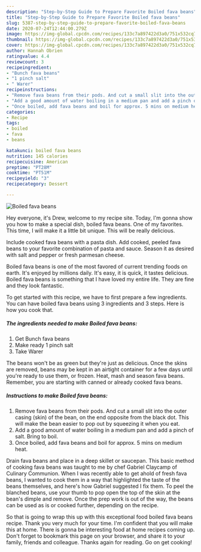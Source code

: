 ```yaml
---
description: "Step-by-Step Guide to Prepare Favorite Boiled fava beans"
title: "Step-by-Step Guide to Prepare Favorite Boiled fava beans"
slug: 5387-step-by-step-guide-to-prepare-favorite-boiled-fava-beans
date: 2020-07-24T12:44:00.279Z
image: https://img-global.cpcdn.com/recipes/133c7a897422d3a0/751x532cq70/boiled-fava-beans-recipe-main-photo.jpg
thumbnail: https://img-global.cpcdn.com/recipes/133c7a897422d3a0/751x532cq70/boiled-fava-beans-recipe-main-photo.jpg
cover: https://img-global.cpcdn.com/recipes/133c7a897422d3a0/751x532cq70/boiled-fava-beans-recipe-main-photo.jpg
author: Hannah Obrien
ratingvalue: 4.4
reviewcount: 3
recipeingredient:
- "Bunch fava beans"
- "1 pinch salt"
- " Warer"
recipeinstructions:
- "Remove fava beans from their pods. And cut a small slit into the outer casing (skin) of the bean, on the end opposite from the black dot. This will make the bean easier to pop out by squeezing it when you eat."
- "Add a good amount of water boiling in a medium pan and add a pinch of salt. Bring to boil."
- "Once boiled, add fava beans and boil for approx. 5 mins on medium heat."
categories:
- Recipe
tags:
- boiled
- fava
- beans

katakunci: boiled fava beans 
nutrition: 145 calories
recipecuisine: American
preptime: "PT28M"
cooktime: "PT51M"
recipeyield: "3"
recipecategory: Dessert

---
```



![Boiled fava beans](https://img-global.cpcdn.com/recipes/133c7a897422d3a0/751x532cq70/boiled-fava-beans-recipe-main-photo.jpg)

Hey everyone, it's Drew, welcome to my recipe site. Today, I'm gonna show you how to make a special dish, boiled fava beans. One of my favorites. This time, I will make it a little bit unique. This will be really delicious.

Include cooked fava beans with a pasta dish. Add cooked, peeled fava beans to your favorite combination of pasta and sauce. Season it as desired with salt and pepper or fresh parmesan cheese.

Boiled fava beans is one of the most favored of current trending foods on earth. It's enjoyed by millions daily. It's easy, it is quick, it tastes delicious. Boiled fava beans is something that I have loved my entire life. They are fine and they look fantastic.


To get started with this recipe, we have to first prepare a few ingredients. You can have boiled fava beans using 3 ingredients and 3 steps. Here is how you cook that.

<!--inarticleads1-->

##### The ingredients needed to make Boiled fava beans:

1. Get Bunch fava beans
1. Make ready 1 pinch salt
1. Take  Warer


The beans won&#39;t be as green but they&#39;re just as delicious. Once the skins are removed, beans may be kept in an airtight container for a few days until you&#39;re ready to use them, or frozen. Heat, mash and season fava beans. Remember, you are starting with canned or already cooked fava beans. 

<!--inarticleads2-->

##### Instructions to make Boiled fava beans:

1. Remove fava beans from their pods. And cut a small slit into the outer casing (skin) of the bean, on the end opposite from the black dot. This will make the bean easier to pop out by squeezing it when you eat.
1. Add a good amount of water boiling in a medium pan and add a pinch of salt. Bring to boil.
1. Once boiled, add fava beans and boil for approx. 5 mins on medium heat.


Drain fava beans and place in a deep skillet or saucepan. This basic method of cooking fava beans was taught to me by chef Gabriel Claycamp of Culinary Communion. When I was recently able to get ahold of fresh fava beans, I wanted to cook them in a way that highlighted the taste of the beans themselves, and here&#39;s how Gabriel suggested I fix them. To peel the blanched beans, use your thumb to pop open the top of the skin at the bean&#39;s dimple and remove. Once the prep work is out of the way, the beans can be used as is or cooked further, depending on the recipe. 

So that is going to wrap this up with this exceptional food boiled fava beans recipe. Thank you very much for your time. I'm confident that you will make this at home. There is gonna be interesting food at home recipes coming up. Don't forget to bookmark this page on your browser, and share it to your family, friends and colleague. Thanks again for reading. Go on get cooking!
